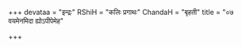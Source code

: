 +++
devataa = "इन्द्रः"
RShiH = "कलिः प्रगाथः"
ChandaH = "बृहती"
title = "०७ वयमेनमिदा ह्योऽपीपेमेह"

+++
